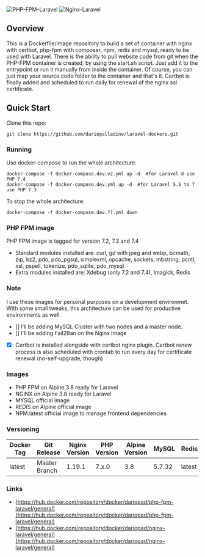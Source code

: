 ![PHP-FPM-Laravel](https://img.shields.io/docker/pulls/dariopad/php-fpm-laravel.svg?style=flat-square)
![Nginx-Laravel](https://img.shields.io/docker/pulls/dariopad/nginx-laravel.svg?style=flat-square)

## Overview
This is a Dockerfile/image repository to build a set of container with nginx with certbot, php-fpm with composer, npm, redis and mysql, ready to be used with Laravel. There is the ability to pull website code from git when the PHP-FPM container is created, by using the start.sh script. Just add it to the entrypoint or run it manually from inside the container. Of course, you can just map your source code folder to the container and that's it.
Certbot is finally added and scheduled to run daily for renewal of the nginx ssl certificate.

## Quick Start
Clone this repo:
```
git clone https://github.com/dariopalladino/laravel-dockers.git
```
### Running
Use docker-compose to run the whole architecture:
```
docker-compose -f docker-compose.dev.v2.yml up -d  #for Laravel 8 use PHP 7.4
docker-compose -f docker-compose.dev.yml up -d  #for Laravel 5.5 to 7 use PHP 7.3
```
To stop the whole architecture:
```
docker-compose -f docker-compose.dev.??.yml down
```

### PHP FPM image
PHP FPM image is tagged for version 7.2, 7.3 and 7.4
- Standard modules installed are: 
curl, gd with jpeg and webp, bcmath, zip, bz2, pdo, pdo_pgsql, simplexml, opcache, sockets, mbstring, pcntl, xsl, pspell, tokenize, pdo_sqlite, pdo_mysql
- Extra modules installed are:
Xdebug (only 7.2 and 7.4), Imagick, Redis

### Note
I use these images for personal purposes on a development environmet. With some small tweaks, this architecture can be used for productive environments as well.

- [] I'll be adding MySQL Cluster with two nodes and a master node.
- [] I'll be adding Fail2Ban on the Nginx image
- [x] Certbot is installed alongside with certbot nginx plugin. Certbot renew process is also scheduled with crontab to run every day for certificate renewal (no-self-upgrade, though)

### Images
- PHP FPM on Alpine 3.8 ready for Laravel
- NGINX on Alpine 3.8 ready for Laravel
- MYSQL official image
- REDIS on Alpine official image
- NPM:latest official image to manage frontend dependencies

### Versioning
| Docker Tag | Git Release | Nginx Version | PHP Version | Alpine Version | MySQL | Redis | NPM |
|-----|-------|-----|--------|--------|--------|--------|--------| 
| latest | Master Branch | 1.19.1 | 7.x.0 | 3.8 | 5.7.32 | latest | latest |


### Links
- [https://hub.docker.com/repository/docker/dariopad/php-fpm-laravel/general](https://hub.docker.com/repository/docker/dariopad/php-fpm-laravel/general)
- [https://hub.docker.com/repository/docker/dariopad/nginx-laravel/general](https://hub.docker.com/repository/docker/dariopad/nginx-laravel/general)

